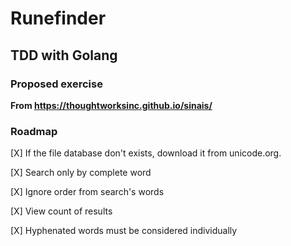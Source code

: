 # Runefinder

## TDD with Golang

### Proposed exercise 

**From https://thoughtworksinc.github.io/sinais/**


### Roadmap

[X] If the file database don't exists, download it from unicode.org.

[X] Search only by complete word

[X] Ignore order from search's words

[X] View count of results

[X] Hyphenated words must be considered individually
